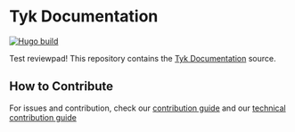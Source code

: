 # Tyk Documentation

[![Hugo build](https://github.com/letzya/tyk-docs/actions/workflows/ci.yaml/badge.svg)](https://github.com/letzya/tyk-docs/actions/workflows/ci.yaml)

Test reviewpad!
This repository contains the [Tyk Documentation](https://tyk.io/docs/) source.

## How to Contribute
For issues and contribution, check our [contribution guide](./CONTRIBUTING.md) and our [technical contribution guide](./CONTRIBUTING-TECHNICAL-GUIDE.md)
